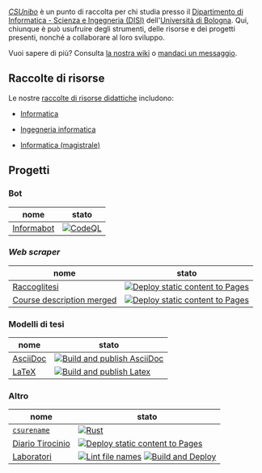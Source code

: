 [_CSUnibo_](https://csunibo.github.io) è un punto di raccolta per chi studia
presso il  [Dipartimento di Informatica - Scienza e Ingegneria
(DISI)](https://disi.unibo.it) dell'[Università di Bologna](https://unibo.it).
Qui, chiunque è può usufruire degli strumenti, delle risorse e dei progetti
presenti, nonché a collaborare al loro sviluppo.

Vuoi sapere di più? Consulta [la nostra wiki](https://csunibo.github.io/wiki)
o [mandaci un messaggio](https://t.me/Adm_bot_inf).

## Raccolte di risorse

Le nostre [raccolte di risorse didattiche](https://dynamic.vercel.app)
includono:

- [Informatica](https://dynamic.vercel.app/informatica)
- [Ingegneria informatica](https://dynamic.vercel.app/ingegneria)

- [Informatica (magistrale)](https://dynamic.vercel.app/informatica-magistrale)

## Progetti

### Bot

| nome                                                | stato                                                                                                                                                           |
| --------------------------------------------------- | --------------------------------------------------------------------------------------------------------------------------------------------------------------- |
| [Informabot](https://github.com/csunibo/informabot) | [![CodeQL](https://github.com/FoxySeta/informabot/actions/workflows/codeql.yml/badge.svg)](https://github.com/FoxySeta/informabot/actions/workflows/codeql.yml) |

### _Web scraper_

| nome                                                                              | stato                                                                                                                                                                                                             |
| --------------------------------------------------------------------------------- | ----------------------------------------------------------------------------------------------------------------------------------------------------------------------------------------------------------------- |
| [Raccoglitesi](https://github.com/csunibo/raccoglitesi)                           | [![Deploy static content to Pages](https://github.com/csunibo/raccoglitesi/actions/workflows/pages.yml/badge.svg)](https://github.com/csunibo/raccoglitesi/actions/workflows/pages.yml)                           |
| [Course description merged](https://github.com/csunibo/course-description-merged) | [![Deploy static content to Pages](https://github.com/csunibo/course-description-merged/actions/workflows/pages.yml/badge.svg)](https://github.com/csunibo/course-description-merged/actions/workflows/pages.yml) |

### Modelli di tesi

| nome                                                   | stato                                                                                                                                                                                           |
| ------------------------------------------------------ | ----------------------------------------------------------------------------------------------------------------------------------------------------------------------------------------------- |
| [AsciiDoc](https://github.com/csunibo/asciidoc-thesis) | [![Build and publish AsciiDoc](https://github.com/csunibo/asciidoc-thesis/actions/workflows/asciidoc.yml/badge.svg)](https://github.com/csunibo/asciidoc-thesis/actions/workflows/asciidoc.yml) |
| [LaTeX](https://github.com/csunibo/latex-thesis)       | [![Build and publish Latex](https://github.com/csunibo/latex-thesis/actions/workflows/tex.yml/badge.svg)](https://github.com/csunibo/latex-thesis/actions/workflows/tex.yml)                    |

### Altro

| nome                                                            | stato                                                                                                                                                                                                                                                                                                                                |
| --------------------------------------------------------------- | ------------------------------------------------------------------------------------------------------------------------------------------------------------------------------------------------------------------------------------------------------------------------------------------------------------------------------------ |
| [`csurename`](https://github.com/csunibo/csurename)             | [![Rust](https://github.com/csunibo/csurename/actions/workflows/rust.yml/badge.svg)](https://github.com/csunibo/rust/actions/workflows/rust.yml)                                                                                                                                                                                     |
| [Diario Tirocinio](https://github.com/csunibo/diario-tirocinio) | [![Deploy static content to Pages](https://github.com/csunibo/diario-tirocinio/actions/workflows/pages.yml/badge.svg)](https://github.com/csunibo/diario-tirocinio/actions/workflows/pages.yml)                                                                                                                                      |
| [Laboratori](https://github.com/csunibo/lab)                    | [![Lint file names](https://github.com/csunibo/lab/actions/workflows/check.yml/badge.svg)](https://github.com/csunibo/lab/actions/workflows/check.yml) [![Build and Deploy](https://github.com/csunibo/lab/actions/workflows/build-and-deploy.yml/badge.svg)](https://github.com/csunibo/lab/actions/workflows/build-and-deploy.yml) |
